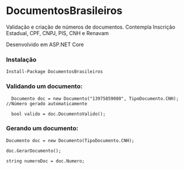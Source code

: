 # DocumentosBrasileiros
Validação e criação de números de documentos. Contempla Inscrição Estadual, CPF, CNPJ, PIS, CNH e Renavam

Desenvolvido em ASP.NET Core

### Instalação
```
Install-Package DocumentosBrasileiros
```

### Validando um documento:
```
  Documento doc = new Documento("13975859080", TipoDocumento.CNH); //Número gerado automaticamente
  
  bool valido = doc.DocumentoValido();
```

### Gerando um documento:
  
  ```
  Documento doc = new Documento(TipoDocumento.CNH);
  
  doc.GerarDocumento();
  
  string numeroDoc = doc.Numero;

